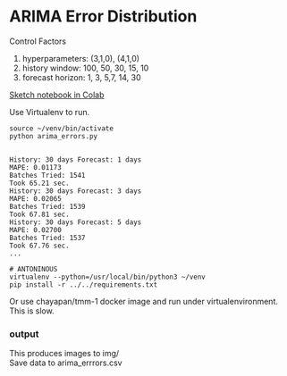 # ARIMA Error Distribution

Control Factors  
1. hyperparameters: (3,1,0), (4,1,0)  
2. history window: 100, 50, 30, 15, 10  
3. forecast horizon: 1, 3, 5,7, 14, 30

[Sketch notebook in Colab](https://colab.research.google.com/drive/1AHJjIbK3HwmuualpKO9vx5tpUhrYQSgK)

Use Virtualenv to run.

```
source ~/venv/bin/activate
python arima_errors.py


History: 30 days Forecast: 1 days
MAPE: 0.01173
Batches Tried: 1541
Took 65.21 sec.
History: 30 days Forecast: 3 days
MAPE: 0.02065
Batches Tried: 1539
Took 67.81 sec.
History: 30 days Forecast: 5 days
MAPE: 0.02700
Batches Tried: 1537
Took 67.76 sec.
...
```

```
# ANTONINOUS
virtualenv --python=/usr/local/bin/python3 ~/venv
pip install -r ../../requirements.txt
```

Or use chayapan/tmm-1 docker image and run under virtualenvironment. This is slow.


### output

This produces images to img/  
Save data to arima_errrors.csv

